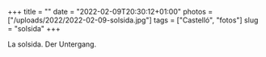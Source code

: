+++
title = ""
date = "2022-02-09T20:30:12+01:00"
photos = ["/uploads/2022/2022-02-09-solsida.jpg"]
tags = ["Castelló", "fotos"]
slug = "solsida"
+++

La solsida. Der Untergang.

<img alt="" src="/uploads/2022/2022-02-09-solsida.jpg">
